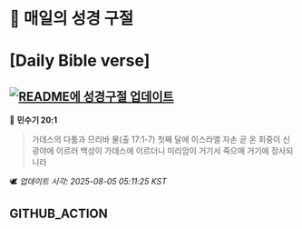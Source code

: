 # 🙏 매일의 성경 구절
# [Daily Bible verse]
## [![README에 성경구절 업데이트](https://github.com/DONGSUKA/first_test/actions/workflows/update-readme-bible.yml/badge.svg)](https://github.com/DONGSUKA/first_test/actions/workflows/update-readme-bible.yml)
<!-- START_BIBLE_VERSE -->
📖 **민수기 20:1**
> 가데스의 다툼과 므리바 물(출 17:1-7) 첫째 달에 이스라엘 자손 곧 온 회중이 신 광야에 이르러 백성이 가데스에 이르더니 미리암이 거기서 죽으매 거기에 장사되니라

🕊️ _업데이트 시각: 2025-08-05 05:11:25 KST_
  <!-- END_BIBLE_VERSE -->
## GITHUB_ACTION
